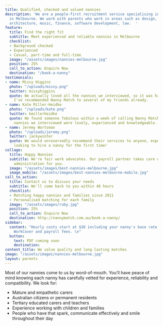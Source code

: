 ```yaml
---
title: Qualified, checked and valued nannies
description: 'We are a people-first recruitment service specialising in flexible childcare
  in Melbourne. We work with parents who work in areas such as design, marketing,
  architecture, music, finance, software development, law.  '
feature:
  title: Find the right fit
  subtitle: Meet experienced and reliable nannies in Melbourne
  checklist:
  - Background checked
  - Experienced
  - Casual, part-time and full-time
  image: "/assets/images/nannies-melbourne.jpg"
  position: 25%
  call_to_action: Enquire Now
  destination: "/book-a-nanny"
testimonials:
- name: Missy Higgins
  photo: "/uploads/missy.png"
  twitter: missyhiggins
  quote: We actually loved all the nannies we interviewed, so it was hard to choose!
    I've recommended Nanny Match to several of my friends already.
- name: Kate Miller-Heidke
  photo: "/uploads/kate.png"
  twitter: kmillerheidke
  quote: We found someone fabulous within a week of calling Nanny Match. All of the
    nannies we interviewed were lovely, experienced and knowledgeable.
- name: Jeremy Wortsman
  photo: "/uploads/jeremy.png"
  twitter: jackywinter
  quote: We would unreservedly recommend their services to anyone, especially those
    looking to hire a nanny for the first time!
collage:
  title: Happy Nannies
  subtitle: We're fair work advocates. Our payroll partner takes care of all the employment
    administration for you.
  image: "/assets/images/best-nannies-melbourne.jpg"
  image_mobile: "/assets/images/best-nannies-melbourne-mobile.jpg"
call_to_action:
  title: Contact us to discuss your needs
  subtitle: We'll come back to you within 48 hours
  checklist:
  - Matching happy nannies and families since 2011
  - Personalised matching for each family
  image: "/assets/images/ruby.jpg"
  position: 25%
  call_to_action: Enquire Now
  destination: http://nannymatch.com.au/book-a-nanny/
sidebar:
  content: "Hourly costs start at $30 including your nanny's base rate, superannuation,
    WorkCover and payroll fees. \n"
  button:
    text: PDF coming soon
    destination: 
content_title: We value quality and long-lasting matches
image: "/assets/images/nannies-melbourne.jpg"
layout: parents
---
```


Most of our nannies come to us by word-of-mouth. You’ll have peace of mind knowing each nanny has  carefully vetted for experience, reliability and compatibility. We look for:
- Mature and empathetic carers
- Australian citizens or permanent residents
- Tertiary educated carers and teachers
- Experience working with children and families
- People who have that spark, communicate effectively and smile throughout their day
